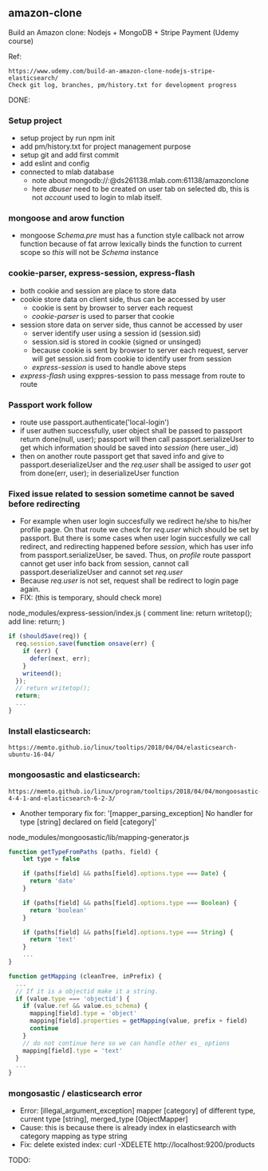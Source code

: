 ## amazon-clone
Build an Amazon clone: Nodejs + MongoDB + Stripe Payment (Udemy course)

Ref:
```
https://www.udemy.com/build-an-amazon-clone-nodejs-stripe-elasticsearch/
Check git log, branches, pm/history.txt for development progress
```

DONE:
### Setup project
- setup project by run npm init
- add pm/history.txt for project management purpose
- setup git and add first commit
- add eslint and config
- connected to mlab database
	- note about mongodb://<dbuser>:<dbpassword>@ds261138.mlab.com:61138/amazonclone
	- here *dbuser* need to be created on user tab on selected db, this is not *account* used to login to mlab itself.


### mongoose and arow function
- mongoose *Schema.pre* must has a function style callback not arrow function because 
of fat arrow lexically binds the function to current scope so *this*
will not be *Schema* instance


### cookie-parser, express-session, express-flash
- both cookie and session are place to store data
- cookie store data on client side, thus can be accessed by user
  - cookie is sent by browser to server each request
  - _cookie-parser_ is used to parser that cookie
- session store data on server side, thus cannot be accessed by user
  - server identify user using a session id (session.sid)
  - session.sid is stored in cookie (signed or unsinged)
  - because cookie is sent by browser to server each request, 
  server will get session.sid from cookie to identify user from session
  - _express-session_ is used to handle above steps
- _express-flash_ using exppres-session to pass message from route to route


### Passport work follow
- route use passport.authenticate('local-login')
- if user authen successfully, user object shall be passed to passport return done(null, user); passport will then call passport.serializeUser to get which information should be saved into *session* (here user._id)
- then on another route passport get that saved info and give to passport.deserializeUser and the *req.user* shall be assiged to *user* got from done(err, user); in deserializeUser function


### Fixed issue related to session sometime cannot be saved before redirecting
- For example when user login succesfully we redirect he/she to his/her profile page. On that route we check for *req.user* which should be set by passport. But there is some cases when user login succesfully we call redirect, and redirecting happened before *session*, which has user info from passport.serializeUser, be saved. Thus, on *profile* route passport cannot get user info back from session, cannot call passport.deserializeUser and cannot set *req.user*
- Because *req.user* is not set, request shall be redirect to login page again.
- FIX: (this is temporary, should check more)

node_modules/express-session/index.js ( comment line: return writetop(); add line: return; )
```js    
if (shouldSave(req)) {
  req.session.save(function onsave(err) {
    if (err) {
      defer(next, err);
    }
    writeend();
  });
  // return writetop();
  return;
  ...
}
```  
    
    
### Install elasticsearch:

    https://memto.github.io/linux/tooltips/2018/04/04/elasticsearch-ubuntu-16-04/


### mongoosastic and elasticsearch: 

    https://memto.github.io/linux/program/tooltips/2018/04/04/mongoosastic-4-4-1-and-elasticsearch-6-2-3/

- Another temporary fix for: '[mapper_parsing_exception] No handler for type [string] declared on field [category]'
    
node_modules/mongoosastic/lib/mapping-generator.js
```js    
function getTypeFromPaths (paths, field) {
    let type = false

    if (paths[field] && paths[field].options.type === Date) {
      return 'date'
    }

    if (paths[field] && paths[field].options.type === Boolean) {
      return 'boolean'
    }

    if (paths[field] && paths[field].options.type === String) {
      return 'text'
    }
    ...
}

function getMapping (cleanTree, inPrefix) {
  ...
  // If it is a objectid make it a string.
  if (value.type === 'objectid') {
    if (value.ref && value.es_schema) {
      mapping[field].type = 'object'
      mapping[field].properties = getMapping(value, prefix + field)
      continue
    }
    // do not continue here so we can handle other es_ options
    mapping[field].type = 'text'
  }
  ...
}
```

### mongosastic / elasticsearch error
- Error: [illegal_argument_exception] mapper [category] of different type, current type [string], merged_type [ObjectMapper]
- Cause: this is because there is already index in elasticsearch with category mapping as type string
- Fix: delete existed index: curl -XDELETE http://localhost:9200/products

TODO:

